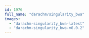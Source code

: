 ```yaml
---
id: 1976
full_name: "darachm/singularity_bwa"
images: 
  - "darachm-singularity_bwa-latest"
  - "darachm-singularity_bwa-v0.0.2"
---
```


